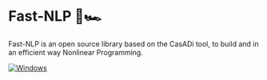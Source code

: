 # Fast-NLP 🏁🏎

Fast-NLP is an open source library based on the CasADi tool, to build and in an efficient way Nonlinear Programming.

[![Windows](https://github.com/Lorenzo-maker/FastNLP/actions/workflow/windows.yml/badge.svg)](https://github.com/Lorenzo-maker/FastNLP.git)

